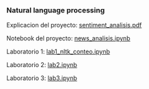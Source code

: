 
### Natural language processing


Explicacion del proyecto: [sentiment_analisis.pdf](latex/out/sentiment_analisis.pdf)

Notebook del proyecto: [news_analisis.ipynb](notebooks/news_analisis.ipynb)

Laboratorio 1: [lab1_nltk_conteo.ipynb](notebooks/lab1_nltk_counting_estimates.ipynb)

Laboratorio 2: [lab2.ipynb](notebooks/lab2_nltk_part_of_speech.ipynb)

Laboratorio 3: [lab3.ipynb](notebooks/lab3_nltk_sklern_features_vectorizer.ipynb)

